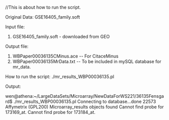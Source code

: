 
//This is about how to run the script.

Original Data: 
GSE16405_family.soft

Input file: 
1. GSE16405_family.soft - downloaded from GEO

Output file: 
1. WBPaper00036135CMinus.ace -- For CitaceMinus
2. WBPaper00036135MrData.txt -- To be included in mySQL database for mr_data.

How to run the script: 
./mr_results_WBP00036135.pl


Output:

wen@athena:~/LargeDataSets/Microarray/NewDataForWS221/36135Fensgard$ ./mr_results_WBP00036135.pl
Connecting to database...done
22573 Affymetrix (GPL200) Microarray_results objects found
Cannot find probe for 173169_at.
Cannot find probe for 173184_at.







